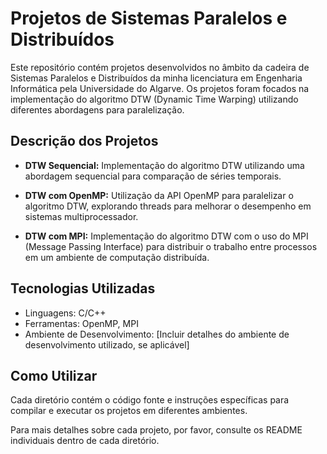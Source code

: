 # Projetos de Sistemas Paralelos e Distribuídos

Este repositório contém projetos desenvolvidos no âmbito da cadeira de Sistemas Paralelos e Distribuídos da minha licenciatura em Engenharia Informática pela Universidade do Algarve. Os projetos foram focados na implementação do algoritmo DTW (Dynamic Time Warping) utilizando diferentes abordagens para paralelização.

## Descrição dos Projetos

- **DTW Sequencial:** Implementação do algoritmo DTW utilizando uma abordagem sequencial para comparação de séries temporais.

- **DTW com OpenMP:** Utilização da API OpenMP para paralelizar o algoritmo DTW, explorando threads para melhorar o desempenho em sistemas multiprocessador.

- **DTW com MPI:** Implementação do algoritmo DTW com o uso do MPI (Message Passing Interface) para distribuir o trabalho entre processos em um ambiente de computação distribuída.

## Tecnologias Utilizadas

- Linguagens: C/C++
- Ferramentas: OpenMP, MPI
- Ambiente de Desenvolvimento: [Incluir detalhes do ambiente de desenvolvimento utilizado, se aplicável]

## Como Utilizar

Cada diretório contém o código fonte e instruções específicas para compilar e executar os projetos em diferentes ambientes. 

Para mais detalhes sobre cada projeto, por favor, consulte os README individuais dentro de cada diretório.
